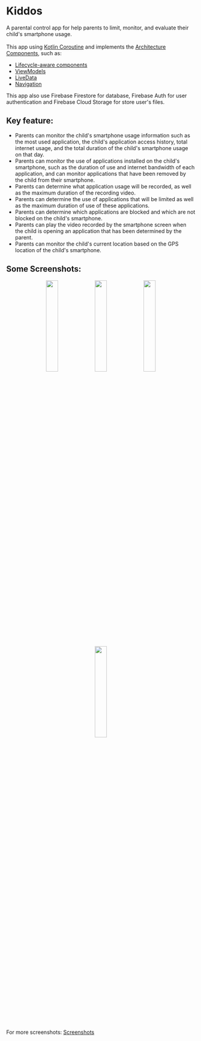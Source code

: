 # Kiddos
A parental control app for help parents to limit, monitor, and evaluate their child's smartphone usage.</br></br>
This app using [Kotlin Coroutine](https://developer.android.com/kotlin/coroutines/) and implements the [Architecture Components](https://developer.android.com/arch), such as:

- [Lifecycle-aware components](https://developer.android.com/topic/libraries/architecture/lifecycle)
- [ViewModels](https://developer.android.com/topic/libraries/architecture/viewmodel)
- [LiveData](https://developer.android.com/topic/libraries/architecture/livedata)
- [Navigation](https://developer.android.com/topic/libraries/architecture/navigation/)

This app also use Firebase Firestore for database, Firebase Auth for user authentication and Firebase Cloud Storage for store user's files.

## Key feature:
- Parents can monitor the child's smartphone usage information such as the most used application, the child's application access history, total internet usage, and the total duration of the child's smartphone usage on that day.
- Parents can monitor the use of applications installed on the child's smartphone, such as the duration of use and internet bandwidth of each application, and can monitor applications that have been removed by the child from their smartphone.
- Parents can determine what application usage will be recorded, as well as the maximum duration of the recording video.
- Parents can determine the use of applications that will be limited as well as the maximum duration of use of these applications.
- Parents can determine which applications are blocked and which are not blocked on the child's smartphone.
- Parents can play the video recorded by the smartphone screen when the child is opening an application that has been determined by the parent.
- Parents can monitor the child's current location based on the GPS location of the child's smartphone.

## Some Screenshots:
<p align="center" width="100%">
  <img width="25%" src="https://github.com/elravihardi/Kiddos_App/blob/master/screenshots/Login%20Screen.png?raw=true">
  <img width="25%" src="https://github.com/elravihardi/Kiddos_App/blob/master/screenshots/Signup%20Screen.png?raw=true">
  <img width="25%" src="https://github.com/elravihardi/Kiddos_App/blob/master/screenshots/Parent%20Home%20Screen.png?raw=true">
  <img width="25%" src="https://github.com/elravihardi/Kiddos_App/blob/master/screenshots/Parent%20Setting%20Screen.png?raw=true">
</p></br>

For more screenshots: [Screenshots](https://github.com/elravihardi/Kiddos_App/tree/master/screenshots)
